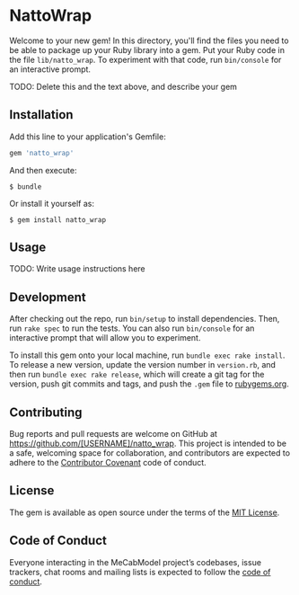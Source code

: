 # NattoWrap

Welcome to your new gem! In this directory, you'll find the files you need to be able to package up your Ruby library into a gem. Put your Ruby code in the file `lib/natto_wrap`. To experiment with that code, run `bin/console` for an interactive prompt.

TODO: Delete this and the text above, and describe your gem

## Installation

Add this line to your application's Gemfile:

```ruby
gem 'natto_wrap'
```

And then execute:

    $ bundle

Or install it yourself as:

    $ gem install natto_wrap

## Usage

TODO: Write usage instructions here

## Development

After checking out the repo, run `bin/setup` to install dependencies. Then, run `rake spec` to run the tests. You can also run `bin/console` for an interactive prompt that will allow you to experiment.

To install this gem onto your local machine, run `bundle exec rake install`. To release a new version, update the version number in `version.rb`, and then run `bundle exec rake release`, which will create a git tag for the version, push git commits and tags, and push the `.gem` file to [rubygems.org](https://rubygems.org).

## Contributing

Bug reports and pull requests are welcome on GitHub at https://github.com/[USERNAME]/natto_wrap. This project is intended to be a safe, welcoming space for collaboration, and contributors are expected to adhere to the [Contributor Covenant](http://contributor-covenant.org) code of conduct.

## License

The gem is available as open source under the terms of the [MIT License](https://opensource.org/licenses/MIT).

## Code of Conduct

Everyone interacting in the MeCabModel project’s codebases, issue trackers, chat rooms and mailing lists is expected to follow the [code of conduct](https://github.com/[USERNAME]/natto_wrap/blob/master/CODE_OF_CONDUCT.md).
